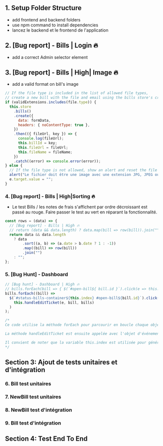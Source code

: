 ## 1. Setup Folder Structure

- add frontend and backend folders
- use npm command to install dependencies
- lancez le backend et le frontend de l'application

## 2. [Bug report] - Bills | Login 🔥

- add a correct Admin selector element

## 3. [Bug report] - Bills | High| Image 🔥

- add a valid format on bill's image

```js
// If the file type is included in the list of allowed file types,
// create a new bill with the file and email using the bills store's create method
if (validExtensions.includes(file.type)) {
  this.store
    .bills()
    .create({
      data: formData,
      headers: { noContentType: true },
    })
    .then(({ fileUrl, key }) => {
      console.log(fileUrl);
      this.billId = key;
      this.fileUrl = fileUrl;
      this.fileName = fileName;
    })
    .catch((error) => console.error(error));
} else {
  // If the file type is not allowed, show an alert and reset the file input's value
  alert("Le fichier doit être une image avec une extension JPG, JPEG ou PNG.");
  e.target.value = "";
}
```

### 4. [Bug report] - Bills | High|Sorting 🔥

- Le test Bills / les notes de frais s'affichent par ordre décroissant est passé au rouge. Faire passer le test au vert en réparant la fonctionnalité.

```js
const rows = (data) => {
  // [Bug report] - Bills | High 🔥
  // return (data && data.length) ? data.map(bill => row(bill)).join("") : ""
  return data && data.length
    ? data
        .sort((a, b) => (a.date > b.date ? 1 : -1))
        .map((bill) => row(bill))
        .join("")
    : "";
};
```

### 5. [Bug Hunt] - Dashboard

```js
// [Bug hunt] - Dashboard | High 🔥
// bills.forEach(bill => { $(`#open-bill${ bill.id }`).click(e => this.handleEditTicket(e, bill, bills)); });
bills.forEach((bill) =>
  $(`#status-bills-container${this.index} #open-bill${bill.id}`).click((e) =>
    this.handleEditTicket(e, bill, bills)
  )
);
```

```js
/*
Ce code utilise la méthode forEach pour parcourir en boucle chaque objet facture dans un tableau, et pour chaque facture, il sélectionne un élément DOM avec l'ID #open-bill${bill.id} et y attache un récepteur d'événement de clic en utilisant la méthode click de jQuery.

La méthode handleEditTicket est ensuite appelée avec l'objet d'événement e, l'objet de facture actuel et le tableau de factures comme arguments lorsque l'événement de clic est déclenché.

Il convient de noter que la variable this.index est utilisée pour générer dynamiquement l'ID de l'élément conteneur des factures. 
*/
```

## Section 3: Ajout de tests unitaires et d'intégration

### 6. Bill test unitaires

### 7. NewBill test unitaires

### 8. NewBill test d'intégration

### 9. Bill test d'intégration

## Section 4: Test End To End
